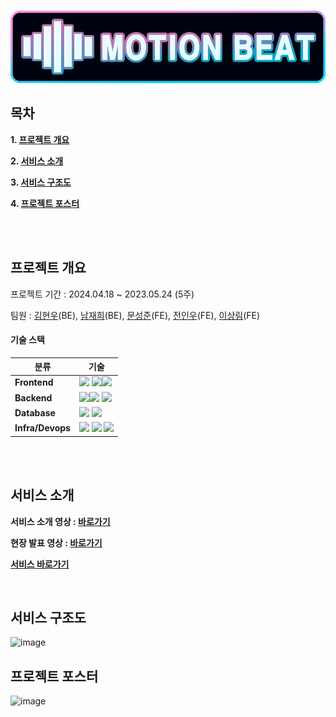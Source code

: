 
<!-- PROJECT LOGO -->
<br/>

![image](https://github.com/motionbeat/.github/blob/main/profile/gitbannerfixed.png?raw=true)


<!-- TABLE OF CONTENTS -->
## 목차

**1. [프로젝트 개요](#MotionBeat)**

**2. [서비스 소개](#Intro)**

**3. [서비스 구조도](#Arch)**

**4. [프로젝트 포스터](#Poster)**

<br/>
<br/>

<!-- ABOUT THE PROJECT-->

<a name="MotionBeat"></a>
## 프로젝트 개요
프로젝트 기간 : 2024.04.18 ~ 2023.05.24 (5주)

팀원 : [김현우](https://github.com/kugorang)(BE), [남재희](https://github.com/jaenam615)(BE), [문성준](https://github.com/camelisthebestconvention)(FE), [전인우](https://github.com/indwoo)(FE), [이상림](https://github.com/anythiw)(FE)

#### 기술 스택
| 분류 | 기술 | 
|-----|-----|
|**Frontend**|<img src="https://img.shields.io/badge/JavaScript-F9D600?style=for-the-badge&logo=javascript&logoColor=FFFFFF"/> <img src="https://img.shields.io/badge/React-00C9FF?style=for-the-badge&logo=React&logoColor=FFFFFF"/><img src="https://img.shields.io/badge/Socket.io-010101?style=for-the-badge&logo=Socket.io&logoColor=FFFFFF"/> 
|**Backend**|<img src="https://img.shields.io/badge/JavaScript-F9D600?style=for-the-badge&logo=Javascript&logoColor=FFFFFF"/><img src="https://img.shields.io/badge/Express-E0234E?style=for-the-badge&logo=express&logoColor=FFFFFF"/>  <img src="https://img.shields.io/badge/Socket.io-010101?style=for-the-badge&logo=Socket.io&logoColor=FFFFFF"/>
|**Database**|<img src="https://img.shields.io/badge/Amazon S3-569A31?style=for-the-badge&logo=Amazon S3&logoColor=FFFFFF"/> <img src="https://img.shields.io/badge/MongoDB-459069?style=for-the-badge&logo=mongodb&logoColor=FFFFFF"/>|
|**Infra/Devops**|<img src="https://img.shields.io/badge/Amazon EC2-FF9900?style=for-the-badge&logo=Amazon EC2&logoColor=FFFFFF"/> <img src="https://img.shields.io/badge/Docker-2496ED?style=for-the-badge&logo=Docker&logoColor=FFFFFF"/> <img src="https://img.shields.io/badge/Github Actions-2088FF?style=for-the-badge&logo=Github Actions&logoColor=FFFFFF"/>|

<br/>
<br/>

<a name="Intro"></a>
## 서비스 소개
**서비스 소개 영상 : [바로가기](https://www.youtube.com/)**

**현장 발표 영상 : [바로가기](https://www.youtube.com/)**

**[서비스 바로가기](https://motionbe.at)**

<br/>

<a name="Arch"></a>
## 서비스 구조도

![image](flow)
<br/>

<a name="Poster"></a>
## 프로젝트 포스터
![image](poster)
